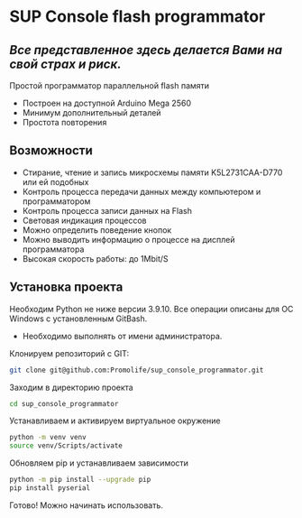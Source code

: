 # SUP Console flash programmator
## _Все представленное здесь делается Вами на свой страх и риск._

Простой программатор параллельной flash памяти

- Построен на доступной Arduino Mega 2560
- Минимум дополнительный деталей
- Простота повторения

## Возможности

- Стирание, чтение и запись микросхемы памяти K5L2731CAA-D770 или ей подобных
- Контроль процесса передачи данных между компьютером и программатором
- Контроль процесса записи данных на Flash
- Световая индикация процессов
- Можно определить поведение кнопок
- Можно выводить информацию о процессе на дисплей программатора
- Высокая скорость работы: до 1Mbit/S

## Установка проекта

Необходим Python не ниже версии 3.9.10. Все операции описаны для ОС Windows с установленным GitBash.
- Необходимо выполнять от имени администратора.

Клонируем репозиторий с GIT:

```sh
git clone git@github.com:Promolife/sup_console_programmator.git
```
Заходим в директорию проекта

```sh
cd sup_console_programmator
```
Устанавливаем и активируем виртуальное окружение

```sh
python -m venv venv
source venv/Scripts/activate
```

Обновляем pip и устанавливаем зависимости

```sh
python -m pip install --upgrade pip
pip install pyserial
```

Готово! Можно начинать использовать.